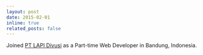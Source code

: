```yaml
---
layout: post
date: 2015-02-01
inline: true
related_posts: false
---
```


Joined [PT LAPI Divusi](https://divusi.co.id/) as a Part-time Web Developer in Bandung, Indonesia.
